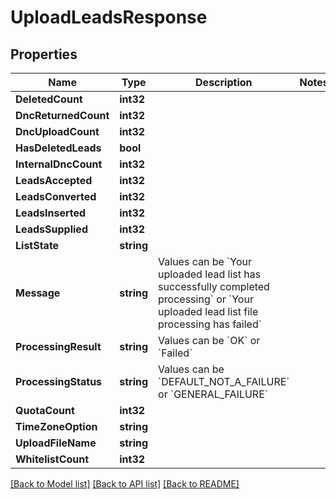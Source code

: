 # UploadLeadsResponse

## Properties

Name | Type | Description | Notes
------------ | ------------- | ------------- | -------------
**DeletedCount** | **int32** |  | 
**DncReturnedCount** | **int32** |  | 
**DncUploadCount** | **int32** |  | 
**HasDeletedLeads** | **bool** |  | 
**InternalDncCount** | **int32** |  | 
**LeadsAccepted** | **int32** |  | 
**LeadsConverted** | **int32** |  | 
**LeadsInserted** | **int32** |  | 
**LeadsSupplied** | **int32** |  | 
**ListState** | **string** |  | 
**Message** | **string** | Values can be &#x60;Your uploaded lead list has successfully completed processing&#x60; or &#x60;Your uploaded lead list file processing has failed&#x60; | 
**ProcessingResult** | **string** | Values can be &#x60;OK&#x60; or &#x60;Failed&#x60; | 
**ProcessingStatus** | **string** | Values can be &#x60;DEFAULT_NOT_A_FAILURE&#x60; or &#x60;GENERAL_FAILURE&#x60; | 
**QuotaCount** | **int32** |  | 
**TimeZoneOption** | **string** |  | 
**UploadFileName** | **string** |  | 
**WhitelistCount** | **int32** |  | 

[[Back to Model list]](../README.md#documentation-for-models) [[Back to API list]](../README.md#documentation-for-api-endpoints) [[Back to README]](../README.md)


